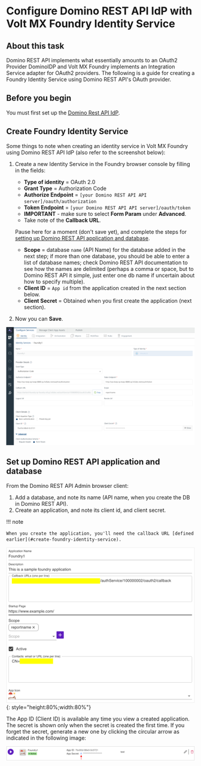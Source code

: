 # Configure Domino REST API IdP with Volt MX Foundry Identity Service

## About this task

Domino REST API implements what essentially amounts to an OAuth2 Provider DominoIDP and Volt MX Foundry implements an Integration Service adapter for OAuth2 providers. The following is a guide for creating a Foundry Identity Service using Domino REST API's OAuth provider.

## Before you begin

You must first set up the [Domino Rest API IdP](../../howto/IdP/configuredrapiIdP.md).

## Create Foundry Identity Service

Some things to note when creating an identity service in Volt MX Foundry using Domino REST API IdP (also refer to the screenshot below):

1. Create a new Identity Service in the Foundry browser console by filling in the fields:

      - **Type of identity** = OAuth 2.0
      - **Grant Type** = Authorization Code
      - **Authorize Endpoint** = `[your Domino REST API API server]/oauth/authorization`
      - **Token Endpoint** = `[your Domino REST API API server]/oauth/token`
      - **IMPORTANT** - make sure to select **Form Param** under **Advanced**. <!--{: .alert .alert-danger}-->
      - Take note of the **Callback URL**.

      Pause here for a moment (don't save yet), and complete the steps for [setting up Domino REST API application and database](#set-up-domino-rest-api-application-and-database).

      - **Scope** = database `name` (API Name) for the database added in the next step; if more than one database, you should be able to enter a list of database names; check Domino REST API documentation to see how the names are delimited (perhaps a comma or space, but to Domino REST API it simple, just enter one db name if uncertain about how to specify multiple).
      - **Client ID** = `App id` from the application created in the next section below.
      - **Client Secret** = Obtained when you first create the application (next section).

2. Now you can **Save**.

![voltmx identityprovider keepidplite](../../assets/images/voltmx-identityprovider-keepidplite.png)

## Set up Domino REST API application and database

From the Domino REST API Admin browser client:

1. Add a database, and note its name (API name, when you create the DB in Domino REST API).
2. Create an application, and note its client id, and client secret.

!!! note

    When you create the application, you'll need the callback URL [defined earlier](#create-foundry-identity-service).

![Domino REST API create application](../../assets/images/keep-create-application.png){: style="height:80%;width:80%"}

The App ID (Client ID) is available any time you view a created application. The secret is shown only when the secret is created the first time. If you forget the secret, generate a new one by clicking the circular arrow as indicated in the following image:

![Domino REST API application id and secret](../../assets/images/keep-application-id-and-secret.png)
